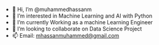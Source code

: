 - 👋 Hi, I’m @muhammedhassanm
- 👀 I’m interested in Machine Learning and AI with Python
- 🌱 I’m currently Working as a machine Learning Engineer
- 💞️ I’m looking to collaborate on Data Science Project
- 📫 Email: mhassanmuhammed@gmail.com

<!---
muhammedhassanm/muhammedhassanm is a ✨ special ✨ repository because its `README.md` (this file) appears on your GitHub profile.
You can click the Preview link to take a look at your changes.
--->
